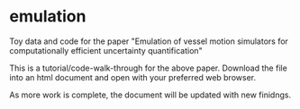 # emulation
Toy data and code for the paper "Emulation of vessel motion simulators for computationally efficient uncertainty quantification"

This is a tutorial/code-walk-through for the above paper. Download the file into an html document and open with your preferred web browser.

As more work is complete, the document will be updated with new finidngs.

